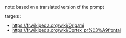note: based on a translated version of the prompt

targets : 
- https://fr.wikipedia.org/wiki/Origami
- https://fr.wikipedia.org/wiki/Cortex_pr%C3%A9frontal


